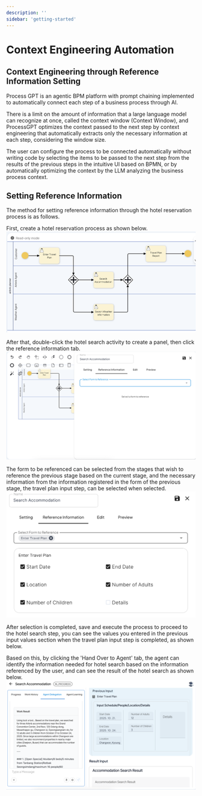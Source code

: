 ```yaml
---
description: ''
sidebar: 'getting-started'
---
```


# Context Engineering Automation

## Context Engineering through Reference Information Setting

Process GPT is an agentic BPM platform with prompt chaining implemented to automatically connect each step of a business process through AI.<br>

There is a limit on the amount of information that a large language model can recognize at once, called the context window (Context Window), and ProcessGPT optimizes the context passed to the next step by context engineering that automatically extracts only the necessary information at each step, considering the window size.<br>

The user can configure the process to be connected automatically without writing code by selecting the items to be passed to the next step from the results of the previous steps in the intuitive UI based on BPMN, or by automatically optimizing the context by the LLM analyzing the business process context.<br>

## Setting Reference Information
The method for setting reference information through the hotel reservation process is as follows.

First, create a hotel reservation process as shown below.
![](../../../uengine-image/process-gpt/en/reference/reference-1.png)<br>

After that, double-click the hotel search activity to create a panel, then click the reference information tab.<br>
![](../../../uengine-image/process-gpt/en/reference/reference-2.png)<br>

The form to be referenced can be selected from the stages that wish to reference the previous stage based on the current stage, and the necessary information from the information registered in the form of the previous stage, the travel plan input step, can be selected when selected.<br>
![](../../../uengine-image/process-gpt/en/reference/reference-3.png)<br>

After selection is completed, save and execute the process to proceed to the hotel search step, you can see the values you entered in the previous input values section when the travel plan input step is completed, as shown below.<br>

Based on this, by clicking the 'Hand Over to Agent' tab, the agent can identify the information needed for hotel search based on the information referenced by the user, and can see the result of the hotel search as shown below.
![](../../../uengine-image/process-gpt/en/reference/reference-4.png)<br>

